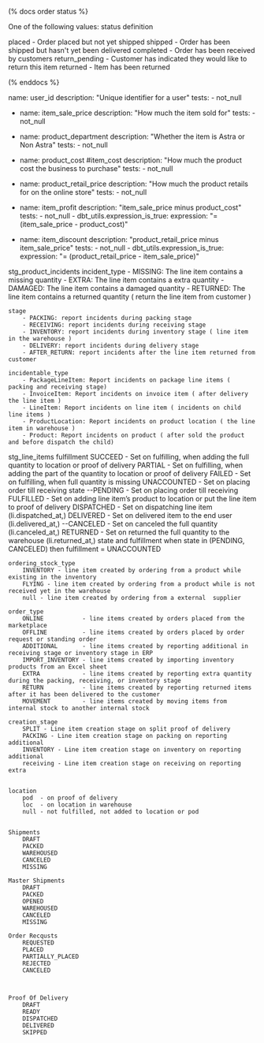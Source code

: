 (% docs order status %}


One of the following values:
status  definition

placed -  Order placed but not yet shipped
shipped - Order has been shipped but hasn't yet been delivered
completed - Order has been received by customers
return_pending - Customer has indicated they would like to return this item
returned - Item has been returned

(% enddocs %}


name: user_id
        description: "Unique identifier for a user"
        tests:
            - not_null

- name: item_sale_price
        description: "How much the item sold for"
        tests:
            - not_null

- name: product_department
        description: "Whether the item is Astra or Non Astra"
        tests:
            - not_null

- name: product_cost #item_cost
        description: "How much the product cost the business to purchase"
        tests:
            - not_null

- name: product_retail_price
        description: "How much the product retails for on the online store"
        tests:
            - not_null

- name: item_profit
        description: "item_sale_price minus product_cost"
        tests:
          - not_null
          - dbt_utils.expression_is_true:
              expression: "= (item_sale_price - product_cost)"

- name: item_discount
      description: "product_retail_price minus item_sale_price"
      tests:
        - not_null
        - dbt_utils.expression_is_true:
            expression: "= (product_retail_price - item_sale_price)"





stg_product_incidents
    incident_type
        - MISSING: The line item contains a missing quantity
        - EXTRA: The line item contains a extra quantity
        - DAMAGED: The line item contains a damaged quantity
        - RETURNED: The line item contains a returned quantity ( return the line item from customer )

    stage
        - PACKING: report incidents during packing stage
        - RECEIVING: report incidents during receiving stage
        - INVENTORY: report incidents during inventory stage ( line item in the warehouse )
        - DELIVERY: report incidents during delivery stage
        - AFTER_RETURN: report incidents after the line item returned from customer

    incidentable_type
        - PackageLineItem: Report incidents on package line items ( packing and receiving stage)
        - InvoiceItem: Report incidents on invoice item ( after delivery the line item )
        - LineItem: Report incidents on line item ( incidents on child line items )
        - ProductLocation: Report incidents on product location ( the line item in warehouse )
        - Product: Report incidents on product ( after sold the product and before dispatch the child)






stg_line_items
    fulfillment
        SUCCEED - Set on fulfilling, when adding the full quantity to location or proof of delivery
        PARTIAL - Set on fulfilling, when adding the part of the quantity to location or proof of delivery
        FAILED - Set on fulfilling, when full quantity is missing
        UNACCOUNTED - Set on placing order till receiving
    state
        --PENDING    - Set on placing order till receiving
        FULFILLED  - Set on adding line item’s product to location or put the line item to proof of delivery
        DISPATCHED - Set on dispatching line item                            (li.dispatched_at,)
        DELIVERED  - Set on delivered item to the end user                   (li.delivered_at,)
        --CANCELED   - Set on canceled the full quantity                     (li.canceled_at,)
        RETURNED   - Set on returned the full quantity to the warehouse      (li.returned_at,)
    state and fulfillment
        when state in (PENDING, CANCELED) then fulfillment = UNACCOUNTED

    ordering_stock_type
        INVENTORY - line item created by ordering from a product while existing in the inventory
        FLYING - line item created by ordering from a product while is not received yet in the warehouse
        null - line item created by ordering from a external  supplier

    order_type
        ONLINE           - line items created by orders placed from the marketplace
        OFFLINE          - line items created by orders placed by order request or standing order
        ADDITIONAL       - line items created by reporting additional in receiving stage or inventory stage in ERP
        IMPORT_INVENTORY - line items created by importing inventory products from an Excel sheet
        EXTRA            - line items created by reporting extra quantity during the packing, receiving, or inventory stage
        RETURN           - line items created by reporting returned items after it has been delivered to the customer
        MOVEMENT         - line items created by moving items from internal stock to another internal stock

    creation_stage
        SPLIT - Line item creation stage on split proof of delivery
        PACKING - Line item creation stage on packing on reporting additional
        INVENTORY - Line item creation stage on inventory on reporting additional
        receiving - Line item creation stage on receiving on reporting extra

    
    location
        pod  - on proof of delivery
        loc  - on location in warehouse
        null - not fulfilled, not added to location or pod


    Shipments
        DRAFT
        PACKED
        WAREHOUSED
        CANCELED
        MISSING

    Master Shipments
        DRAFT
        PACKED
        OPENED
        WAREHOUSED
        CANCELED
        MISSING
    
    Order Recqusts
        REQUESTED
        PLACED
        PARTIALLY_PLACED
        REJECTED
        CANCELED



    Proof Of Delivery
        DRAFT
        READY
        DISPATCHED
        DELIVERED
        SKIPPED


